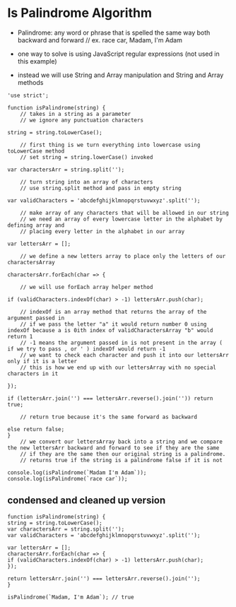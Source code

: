 # Is Palindrome Algorithm

* Palindrome: any word or phrase that is spelled the same way both backward and forward
    // ex. race car, Madam, I'm Adam

* one way to solve is using JavaScript regular expressions (not used in this example)
*  instead we will use String and Array manipulation and String and Array methods

`'use strict';`

    function isPalindrome(string) {
        // takes in a string as a parameter
        // we ignore any punctuation characters

    string = string.toLowerCase();

        // first thing is we turn everything into lowercase using toLowerCase method
        // set string = string.lowerCase() invoked

    var charactersArr = string.split('');

        // turn string into an array of characters
        // use string.split method and pass in empty string

    var validCharacters = 'abcdefghijklmnopqrstuvwxyz'.split('');

        // make array of any characters that will be allowed in our string
        // we need an array of every lowercase letter in the alphabet by defining array and
        // placing every letter in the alphabet in our array

    var lettersArr = [];

        // we define a new letters array to place only the letters of our charactersArray

    charactersArr.forEach(char => {

        // we will use forEach array helper method

    if (validCharacters.indexOf(char) > -1) lettersArr.push(char);

        // indexOf is an array method that returns the array of the argument passed in
        // if we pass the letter "a" it would return number 0 using indexOf because a is 0ith index of validCharactersArray "b" would return 1
        // -1 means the argument passed in is not present in the array ( if we try to pass , or ' ) indexOf would return -1
        // we want to check each character and push it into our lettersArr only if it is a letter
        // this is how we end up with our lettersArray with no special characters in it

    });

    if (lettersArr.join('') === lettersArr.reverse().join('')) return true;

        // return true because it's the same forward as backward

    else return false;
    }
        // we convert our lettersArray back into a string and we compare the new lettersArr backward and forward to see if they are the same
        // if they are the same then our original string is a palindrome.
        // returns true if the string is a palindrome false if it is not

    console.log(isPalindrome(`Madam I'm Adam`));
    console.log(isPalindrome(`race car`));


## condensed and cleaned up version

    function isPalindrome(string) {
    string = string.toLowerCase();
    var charactersArr = string.split('');
    var validCharacters = 'abcdefghijklmnopqrstuvwxyz'.split('');

    var lettersArr = [];
    charactersArr.forEach(char => {
    if (validCharacters.indexOf(char) > -1) lettersArr.push(char);
    });

    return lettersArr.join('') === lettersArr.reverse().join('');
    }

    isPalindrome(`Madam, I'm Adam`); // true